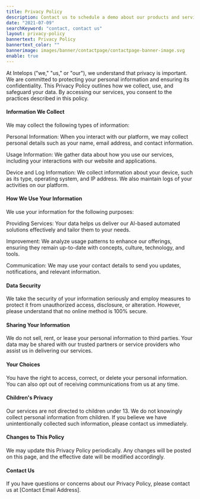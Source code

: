 ```yaml
---
title: Privacy Policy
description: Contact us to schedule a demo about our products and services.
date: "2021-07-09"
searchKeyword: "contact, contact us"
layout: privacy-policy
bannertext: Privacy Policy
bannertext_color: ""
bannerimage: images/banner/contactpage/contactpage-banner-image.svg
enable: true
---
```


At Intelops ("we," "us," or "our"), we understand that privacy is important. We are committed to protecting your personal information and ensuring its confidentiality. This Privacy Policy outlines how we collect, use, and safeguard your data. By accessing our services, you consent to the practices described in this policy.

#### Information We Collect

We may collect the following types of information:

Personal Information: When you interact with our platform, we may collect personal details such as your name, email address, and contact information.

Usage Information: We gather data about how you use our services, including your interactions with our website and applications.

Device and Log Information: We collect information about your device, such as its type, operating system, and IP address. We also maintain logs of your activities on our platform.

#### How We Use Your Information

We use your information for the following purposes:

Providing Services: Your data helps us deliver our AI-based automated solutions effectively and tailor them to your needs.

Improvement: We analyze usage patterns to enhance our offerings, ensuring they remain up-to-date with concepts, culture, technology, and tools.

Communication: We may use your contact details to send you updates, notifications, and relevant information.

#### Data Security

We take the security of your information seriously and employ measures to protect it from unauthorized access, disclosure, or alteration. However, please understand that no online method is 100% secure.

#### Sharing Your Information

We do not sell, rent, or lease your personal information to third parties. Your data may be shared with our trusted partners or service providers who assist us in delivering our services.

#### Your Choices

You have the right to access, correct, or delete your personal information. You can also opt out of receiving communications from us at any time.

#### Children's Privacy

Our services are not directed to children under 13. We do not knowingly collect personal information from children. If you believe we have unintentionally collected such information, please contact us immediately.

#### Changes to This Policy

We may update this Privacy Policy periodically. Any changes will be posted on this page, and the effective date will be modified accordingly.

#### Contact Us

If you have questions or concerns about our Privacy Policy, please contact us at [Contact Email Address].
